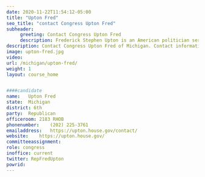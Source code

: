 ```yaml
---
date: 2020-11-22T11:54:12-05:00
title: "Upton Fred"
seo_title: "contact Congress Upton Fred"
subheader:
     greeting: Contact Congress Upton Fred 
     description: Frederick Stephen Upton is an American politician serving the U.S. Representative for Michigan's 6th congressional district, serving since 1987. The district, numbered as the 4th district from 1987 to 1993, is based in Kalamazoo and stretches along the Michigan-Indiana border in the southwestern part of the state. 
description: Contact Congress Upton Fred of Michigan. Contact information for Upton Fred includes email address, phone number, and mailing address.
image: upton-fred.jpg
video: 
url: /michigan/upton-fred/
weight: 1
layout: course_home


####candidate
name:	Upton Fred
state:	Michigan
district: 6th
party:	Republican
officeroom:	2183 RHOB
phonenumber:	(202) 225-3761
emailaddress:	https://upton.house.gov/contact/
website:	https://upton.house.gov/
committeeassignment: 
role: congress
inoffice: current
twitter: RepFredUpton
powrid: 
---
```


